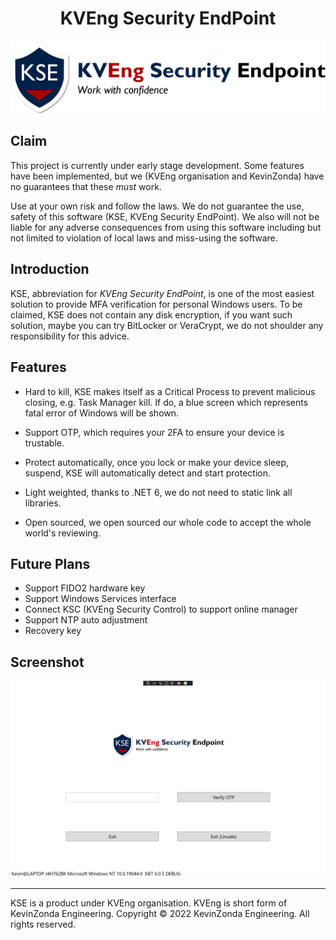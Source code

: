 <div align="center">
  <h1>KVEng Security EndPoint</h1>
  <img src="img/banner.png" alt="KSE">
</div>

## Claim

This project is currently under early stage development. Some features have been implemented, but we (KVEng organisation and  KevinZonda) have no guarantees that these *must* work.

Use at your own risk and follow the laws. We do not guarantee the use, safety of this software (KSE, KVEng Security EndPoint). We also will not be liable for any adverse consequences from using this software including but not limited to violation of local laws and miss-using the software.

## Introduction

KSE, abbreviation for *KVEng Security EndPoint*, is one of the most easiest solution to provide MFA verification for personal Windows users. To be claimed, KSE does not contain any disk encryption, if you want such solution, maybe you can try BitLocker or VeraCrypt, we do not shoulder any responsibility for this advice.

## Features

* Hard to kill, KSE makes itself as a Critical Process to prevent malicious closing, e.g. Task Manager kill. If do, a blue screen which represents fatal error of Windows will be shown.

* Support OTP, which requires your 2FA to ensure your device is trustable.

* Protect automatically, once you lock or make your device sleep, suspend, KSE will automatically detect and start protection.

* Light weighted, thanks to .NET 6, we do not need to static link all libraries.

* Open sourced, we open sourced our whole code to accept the whole world's reviewing.

## Future Plans

* Support FIDO2 hardware key
* Support Windows Services interface
* Connect KSC (KVEng Security Control) to support online manager
* Support NTP auto adjustment
* Recovery key

## Screenshot

![](img\locker.png)

---

KSE is a product under KVEng organisation. KVEng is short form of KevinZonda Engineering. Copyright &copy; 2022 KevinZonda Engineering. All rights reserved.
